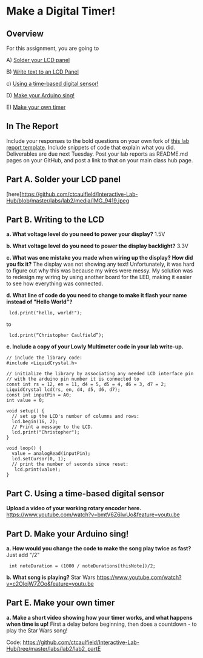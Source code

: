 # Make a Digital Timer!
 
## Overview
For this assignment, you are going to 

A) [Solder your LCD panel](#part-a-solder-your-lcd-panel)

B) [Write text to an LCD Panel](#part-b-writing-to-the-lcd) 

c) [Using a time-based digital sensor!](#part-c-using-a-time-based-digital-sensor)

D) [Make your Arduino sing!](#part-d-make-your-arduino-sing)

E) [Make your own timer](#part-e-make-your-own-timer) 
 
## In The Report
Include your responses to the bold questions on your own fork of [this lab report template](https://github.com/FAR-Lab/IDD-Fa18-Lab2). Include snippets of code that explain what you did. Deliverables are due next Tuesday. Post your lab reports as README.md pages on your GitHub, and post a link to that on your main class hub page.

## Part A. Solder your LCD panel

[here]https://github.com/ctcaulfield/Interactive-Lab-Hub/blob/master/labs/lab2/media/IMG_9419.jpeg

## Part B. Writing to the LCD
 
**a. What voltage level do you need to power your display?**
1.5V

**b. What voltage level do you need to power the display backlight?**
3.3V

**c. What was one mistake you made when wiring up the display? How did you fix it?**
The display was not showing any text! Unfortunately, it was hard to figure out why this was because my wires were messy. My solution was to redesign my wiring by using another board for the LED, making it easier to see how everything was connected.

**d. What line of code do you need to change to make it flash your name instead of "Hello World"?**
```
 lcd.print("hello, world!");
```
to
```
 lcd.print(“Christopher Caulfield”);
```

**e. Include a copy of your Lowly Multimeter code in your lab write-up.**
```
// include the library code:
#include <LiquidCrystal.h>

// initialize the library by associating any needed LCD interface pin
// with the arduino pin number it is connected to
const int rs = 12, en = 11, d4 = 5, d5 = 4, d6 = 3, d7 = 2;
LiquidCrystal lcd(rs, en, d4, d5, d6, d7);
const int inputPin = A0;
int value = 0;

void setup() {
  // set up the LCD's number of columns and rows:
  lcd.begin(16, 2);
  // Print a message to the LCD.
  lcd.print("Christopher");
}

void loop() {
  value = analogRead(inputPin);
  lcd.setCursor(0, 1);
  // print the number of seconds since reset:
   lcd.print(value);
}
```

## Part C. Using a time-based digital sensor

**Upload a video of your working rotary encoder here.**
https://www.youtube.com/watch?v=bmtV6Z6IwUo&feature=youtu.be

## Part D. Make your Arduino sing!

**a. How would you change the code to make the song play twice as fast?**
Just add "/2"
```
 int noteDuration = (1000 / noteDurations[thisNote])/2;
```
 
**b. What song is playing?**
Star Wars
https://www.youtube.com/watch?v=c2OlojW7ZOo&feature=youtu.be

## Part E. Make your own timer

**a. Make a short video showing how your timer works, and what happens when time is up!**
First a delay before beginning, then does a countdown - to play the Star Wars song!

Code: https://github.com/ctcaulfield/Interactive-Lab-Hub/tree/master/labs/lab2/lab2_partE

